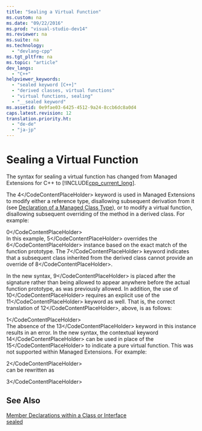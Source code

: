 ```yaml
---
title: "Sealing a Virtual Function"
ms.custom: na
ms.date: "09/22/2016"
ms.prod: "visual-studio-dev14"
ms.reviewer: na
ms.suite: na
ms.technology: 
  - "devlang-cpp"
ms.tgt_pltfrm: na
ms.topic: "article"
dev_langs: 
  - "C++"
helpviewer_keywords: 
  - "sealed keyword [C++]"
  - "derived classes, virtual functions"
  - "virtual functions, sealing"
  - "__sealed keyword"
ms.assetid: 0e9fae03-6425-4512-9a24-8ccb6dc8a0d4
caps.latest.revision: 12
translation.priority.ht: 
  - "de-de"
  - "ja-jp"
---
```

# Sealing a Virtual Function
The syntax for sealing a virtual function has changed from Managed Extensions for C++ to [!INCLUDE[cpp_current_long](../vs140/includes/cpp_current_long_md.md)].  
  
 The <CodeContentPlaceHolder>4\</CodeContentPlaceHolder> keyword is used in Managed Extensions to modify either a reference type, disallowing subsequent derivation from it (see [Declaration of a Managed Class Type](../vs140/declaration-of-a-managed-class-type.md)), or to modify a virtual function, disallowing subsequent overriding of the method in a derived class. For example:  
  
<CodeContentPlaceHolder>0\</CodeContentPlaceHolder>  
 In this example, <CodeContentPlaceHolder>5\</CodeContentPlaceHolder> overrides the <CodeContentPlaceHolder>6\</CodeContentPlaceHolder> instance based on the exact match of the function prototype. The <CodeContentPlaceHolder>7\</CodeContentPlaceHolder> keyword indicates that a subsequent class inherited from the derived class cannot provide an override of <CodeContentPlaceHolder>8\</CodeContentPlaceHolder>.  
  
 In the new syntax, <CodeContentPlaceHolder>9\</CodeContentPlaceHolder> is placed after the signature rather than being allowed to appear anywhere before the actual function prototype, as was previously allowed. In addition, the use of <CodeContentPlaceHolder>10\</CodeContentPlaceHolder> requires an explicit use of the <CodeContentPlaceHolder>11\</CodeContentPlaceHolder> keyword as well. That is, the correct translation of <CodeContentPlaceHolder>12\</CodeContentPlaceHolder>, above, is as follows:  
  
<CodeContentPlaceHolder>1\</CodeContentPlaceHolder>  
 The absence of the <CodeContentPlaceHolder>13\</CodeContentPlaceHolder> keyword in this instance results in an error. In the new syntax, the contextual keyword <CodeContentPlaceHolder>14\</CodeContentPlaceHolder> can be used in place of the <CodeContentPlaceHolder>15\</CodeContentPlaceHolder> to indicate a pure virtual function. This was not supported within Managed Extensions. For example:  
  
<CodeContentPlaceHolder>2\</CodeContentPlaceHolder>  
 can be rewritten as  
  
<CodeContentPlaceHolder>3\</CodeContentPlaceHolder>  
## See Also  
 [Member Declarations within a Class or Interface](../vs140/member-declarations-within-a-class-or-interface--c---cli-.md)   
 [sealed](../vs140/sealed---c---component-extensions-.md)
